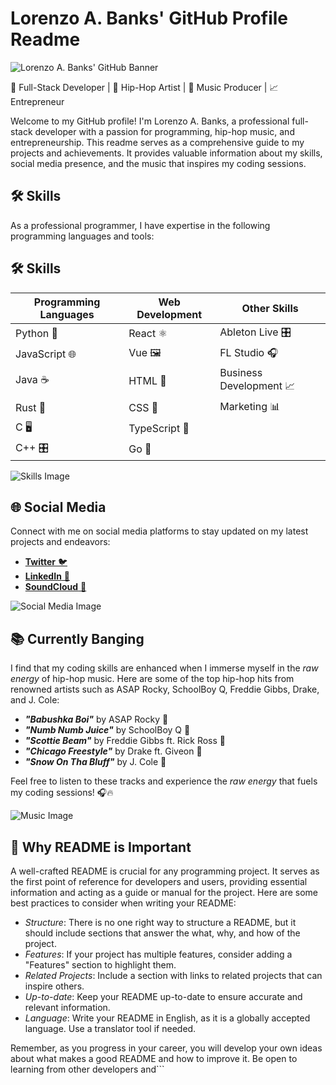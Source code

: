 # Lorenzo A. Banks' GitHub Profile Readme

![Lorenzo A. Banks' GitHub Banner](your-banner-image-url)

🚀 Full-Stack Developer | 🎵 Hip-Hop Artist | 🎹 Music Producer | 📈 Entrepreneur

Welcome to my GitHub profile! I'm Lorenzo A. Banks, a professional full-stack developer with a passion for programming, hip-hop music, and entrepreneurship. This readme serves as a comprehensive guide to my projects and achievements. It provides valuable information about my skills, social media presence, and the music that inspires my coding sessions.

## 🛠 Skills

As a professional programmer, I have expertise in the following programming languages and tools:

## 🛠 Skills

| Programming Languages | Web Development | Other Skills             |
|-----------------------|-----------------|--------------------------|
| Python 🐍             | React ⚛️       | Ableton Live 🎛️          |
| JavaScript 🌐         | Vue 🖼️         | FL Studio 🎧             |
| Java ☕               | HTML 📄        | Business Development 📈  |
| Rust 🦀               | CSS 🎨         | Marketing 📊             |
| C 🖥️                  | TypeScript 📘  |                           |
| C++ 🎛️                | Go 🚦           |                           |

![Skills Image](https://cdn.pixabay.com/photo/2016/11/23/14/45/coding-1853305_1280.jpg)

## 🌐 Social Media

Connect with me on social media platforms to stay updated on my latest projects and endeavors:

- [**Twitter** 🐦](your-twitter-url)
- [**LinkedIn** 💼](your-linkedin-url)
- [**SoundCloud** 🎵](your-soundcloud-url)

![Social Media Image](https://cdn.pixabay.com/photo/2014/03/22/22/15/social-media-292988_1280.jpg)

## 📚 Currently Banging

I find that my coding skills are enhanced when I immerse myself in the *raw energy* of hip-hop music. Here are some of the top hip-hop hits from renowned artists such as ASAP Rocky, SchoolBoy Q, Freddie Gibbs, Drake, and J. Cole:

- ***"Babushka Boi"*** by ASAP Rocky 🎵
- ***"Numb Numb Juice"*** by SchoolBoy Q 🎵
- ***"Scottie Beam"*** by Freddie Gibbs ft. Rick Ross 🎵
- ***"Chicago Freestyle"*** by Drake ft. Giveon 🎵
- ***"Snow On Tha Bluff"*** by J. Cole 🎵

Feel free to listen to these tracks and experience the *raw energy* that fuels my coding sessions! 🎧🔥

![Music Image](https://cdn.pixabay.com/photo/2017/11/10/20/02/pro-studio-2937531_1280.jpg)

## 📝 Why README is Important

A well-crafted README is crucial for any programming project. It serves as the first point of reference for developers and users, providing essential information and acting as a guide or manual for the project. Here are some best practices to consider when writing your README:

- *Structure*: There is no one right way to structure a README, but it should include sections that answer the what, why, and how of the project.
- *Features*: If your project has multiple features, consider adding a "Features" section to highlight them.
- *Related Projects*: Include a section with links to related projects that can inspire others.
- *Up-to-date*: Keep your README up-to-date to ensure accurate and relevant information.
- *Language*: Write your README in English, as it is a globally accepted language. Use a translator tool if needed.

Remember, as you progress in your career, you will develop your own ideas about what makes a good README and how to improve it. Be open to learning from other developers and```
